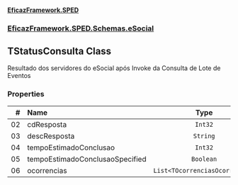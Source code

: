 #### [EficazFramework.SPED](EficazFrameworkSPED.md 'EficazFramework SPED')
### [EficazFramework.SPED.Schemas.eSocial](EficazFramework.SPED.Schemas.eSocial.md 'EficazFramework.SPED.Schemas.eSocial')

## TStatusConsulta Class

Resultado dos servidores do eSocial após Invoke da Consulta de Lote de Eventos
### Properties

| # | Name | Type | |
| ---: | :--- | :---: | :--- |
| 02 | cdResposta | `Int32` |  |
| 03 | descResposta | `String` |  |
| 04 | tempoEstimadoConclusao | `Int32` |  |
| 05 | tempoEstimadoConclusaoSpecified | `Boolean` |  |
| 06 | ocorrencias | `List<TOcorrenciasOcorrencia>` |  |
